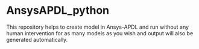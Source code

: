# AnsysAPDL_python
This repository helps to create model in Ansys-APDL and run without any human intervention for as many models as you wish and output will also be generated automatically.
